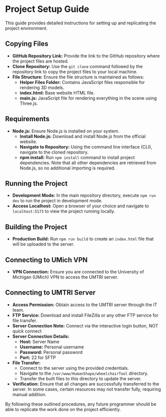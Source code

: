 # Project Setup Guide

This guide provides detailed instructions for setting up and replicating the project environment.

## Copying Files

- **GitHub Repository Link:** Provide the link to the GitHub repository where the project files are hosted.
- **Clone Repository:** Use the `git clone` command followed by the repository link to copy the project files to your local machine.
- **File Structure:** Ensure the file structure is maintained as follows:
  - **Helper Files Folder:** Contains JavaScript files responsible for rendering 3D models.
  - **index.html:** Base website HTML file.
  - **main.js:** JavaScript file for rendering everything in the scene using Three.js.

## Requirements

- **Node.js:** Ensure Node.js is installed on your system.
  - **Install Node.js:** Download and install Node.js from the official website.
  - **Navigate to Repository:** Using the command line interface (CLI), navigate to the cloned repository.
  - **npm install:** Run `npm install` command to install project dependencies. Note that all other dependencies are retrieved from Node.js, so no additional importing is required.

## Running the Project

- **Development Mode:** In the main repository directory, execute `npm run dev` to run the project in development mode.
- **Access Localhost:** Open a browser of your choice and navigate to `localhost:5173` to view the project running locally.

## Building the Project

- **Production Build:** Run `npm run build` to create an `index.html` file that will be uploaded to the server.

## Connecting to UMich VPN

- **VPN Connection:** Ensure you are connected to the University of Michigan (UMich) VPN to access the UMTRI server.

## Connecting to UMTRI Server

- **Access Permission:** Obtain access to the UMTRI server through the IT team.
- **FTP Service:** Download and install FileZilla or any other FTP service for file transfer.
- **Server Connection Note:** Connect via the interactive login button, NOT quick connect
- **Server Connection Details:**
  - **Host:** Server Name
  - **Username:** Personal username
  - **Password:** Personal password
  - **Port:** 22 for SFTP
- **File Transfer:**
  - Connect to the server using the provided credentials.
  - Navigate to the `/var/www/HumanShape/wheelchairTool` directory.
  - Transfer the built files to this directory to update the server.
- **Verification:** Ensure that all changes are successfully transferred to the server. In some cases, certain resources may not transfer fully, requiring manual addition.

By following these outlined procedures, any future programmer should be able to replicate the work done on the project efficiently.

